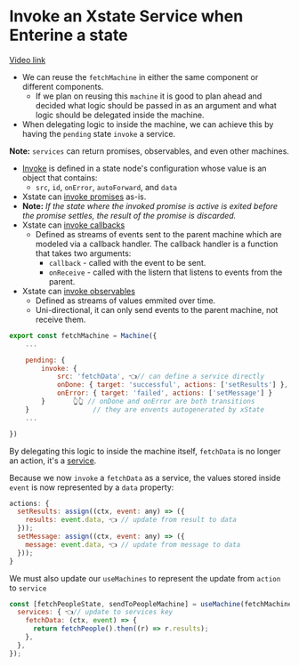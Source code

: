 # Invoke an Xstate Service when Enterine a state

[Video link](https://egghead.io/lessons/react-invoke-an-xstate-service-when-entering-a-state)

- We can reuse the `fetchMachine` in either the same component or different components.
  - If we plan on reusing this `machine` it is good to plan ahead and decided what logic should be passed in as an argument and what logic should be delegated inside the machine.
- When delegating logic to inside the machine, we can achieve this by having the `pending` state `invoke` a service.

**Note:** `services` can return promises, observables, and even other machines.

- [Invoke](https://xstate.js.org/docs/guides/communication.html#the-invoke-property) is defined in a state node's configuration whose value is an object that contains:
  - `src`, `id`, `onError`, `autoForward`, and `data`
- Xstate can [invoke promises](https://xstate.js.org/docs/guides/communication.html#invoking-promises) as-is.
- **Note:** _If the state where the invoked promise is active is exited before the promise settles, the result of the promise is discarded._
- Xstate can [invoke callbacks](https://xstate.js.org/docs/guides/communication.html#invoking-callbacks)
  - Defined as streams of events sent to the parent machine which are modeled via a callback handler. The callback handler is a function that takes two arguments:
    - `callback` - called with the event to be sent.
    - `onReceive` - called with the listern that listens to events from the parent.
- Xstate can [invoke observables](https://xstate.js.org/docs/guides/communication.html#invoking-observables)
  - Defined as streams of values emmited over time.
  - Uni-directional, it can only send events to the parent machine, not receive them.

```js
export const fetchMachine = Machine({
	...

	pending: {
		invoke: {
			src: 'fetchData', 👈// can define a service directly
            onDone: { target: 'successful', actions: ['setResults'] },
			onError: { target: 'failed', actions: ['setMessage'] }
		}       👆👆 // onDone and onError are both transitions
	}                // they are envents autogenerated by xState
	...

})
```

By delegating this logic to inside the machine itself, `fetchData` is no longer an action, it's a [service](https://xstate.js.org/docs/guides/communication.html).

Because we now `invoke` a `fetchData` as a service, the values stored inside `event` is now represented by a `data` property:

```js
actions: {
  setResults: assign((ctx, event: any) => ({
    results: event.data, 👈 // update from result to data
  }));
  setMessage: assign((ctx, event: any) => ({
    message: event.data, 👈 // update from message to data
  }));
}
```

We must also update our `useMachines` to represent the update from `action` to `service`

```js
const [fetchPeopleState, sendToPeopleMachine] = useMachine(fetchMachine, {
  services: { 👈// update to services key
    fetchData: (ctx, event) => {
      return fetchPeople().then((r) => r.results);
    },
  },
});
```
